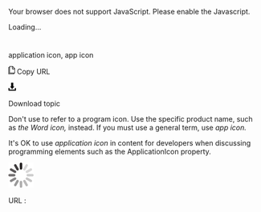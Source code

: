 Your browser does not support JavaScript. Please enable the Javascript.

Loading...

# 

application icon, app icon

![Copy URL](media/application-window-app-window/Copy.png)
Copy URL

![Download](media/application-window-app-window/Download.png)

Download topic

Don't use to refer to a program icon. Use the specific product name, such as *the* *Word* *icon,* instead. If you must use a general term, use *app icon.*

It's OK to use *application icon* in content for developers when discussing programming elements such as the ApplicationIcon property.

![In progress](media/application-window-app-window/activity-large.gif)

URL :
